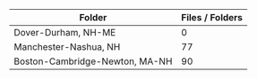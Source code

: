 | Folder                         |   Files / Folders |
|--------------------------------|-------------------|
| Dover-Durham, NH-ME            |                 0 |
| Manchester-Nashua, NH          |                77 |
| Boston-Cambridge-Newton, MA-NH |                90 |